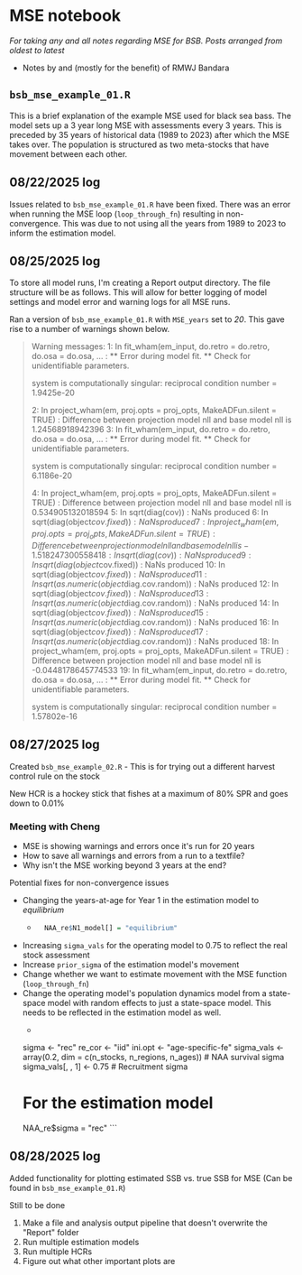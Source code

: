 # MSE notebook

*For taking any and all notes regarding MSE for BSB. Posts arranged from oldest to latest*

- Notes by and (mostly for the benefit) of RMWJ Bandara

## `bsb_mse_example_01.R`

This is a brief explanation of the example MSE used for black sea bass.
The model sets up a 3 year long MSE with assessments every 3 years. This is 
preceded by 35 years of historical data (1989 to 2023) after which the MSE 
takes over. The population is structured as two meta-stocks that have movement 
between each other. 

## 08/22/2025 log

Issues related to `bsb_mse_example_01.R` have been fixed. There was an error when 
running the MSE loop (`loop_through_fn`) resulting in non-convergence. This was due to 
not using all the years from 1989 to 2023 to inform the estimation model. 

## 08/25/2025 log

To store all model runs, I'm creating a Report output directory. The file structure 
will be as follows. This will allow for better logging of model settings and 
model error and warning logs for all MSE runs.

Ran a version of `bsb_mse_example_01.R` with `MSE_years` set to _20_. This gave rise 
to a number of warnings shown below.

>Warning messages:
>1: In fit_wham(em_input, do.retro = do.retro, do.osa = do.osa,  ... : 
>** Error during model fit. **
>Check for unidentifiable parameters.
>
>system is computationally singular: reciprocal condition number = 1.9425e-20
>
>2: In project_wham(em, proj.opts = proj_opts, MakeADFun.silent = TRUE) :
>  Difference between projection model nll and base model nll is 1.24568918942396
>3: In fit_wham(em_input, do.retro = do.retro, do.osa = do.osa,  ... : 
>** Error during model fit. **
>Check for unidentifiable parameters.
>
>system is computationally singular: reciprocal condition number = 6.1186e-20
>
>4: In project_wham(em, proj.opts = proj_opts, MakeADFun.silent = TRUE) :
>  Difference between projection model nll and base model nll is 0.534905132018594
>5: In sqrt(diag(cov)) : NaNs produced
>6: In sqrt(diag(object$cov.fixed)) : NaNs produced
>7: In project_wham(em, proj.opts = proj_opts, MakeADFun.silent = TRUE) :
>  Difference between projection model nll and base model nll is -1.51824730055841
>8: In sqrt(diag(cov)) : NaNs produced
>9: In sqrt(diag(object$cov.fixed)) : NaNs produced
>10: In sqrt(diag(object$cov.fixed)) : NaNs produced
>11: In sqrt(as.numeric(object$diag.cov.random)) : NaNs produced
>12: In sqrt(diag(object$cov.fixed)) : NaNs produced
>13: In sqrt(as.numeric(object$diag.cov.random)) : NaNs produced
>14: In sqrt(diag(object$cov.fixed)) : NaNs produced
>15: In sqrt(as.numeric(object$diag.cov.random)) : NaNs produced
>16: In sqrt(diag(object$cov.fixed)) : NaNs produced
>17: In sqrt(as.numeric(object$diag.cov.random)) : NaNs produced
>18: In project_wham(em, proj.opts = proj_opts, MakeADFun.silent = TRUE) :
>  Difference between projection model nll and base model nll is -0.0448178645774533
>19: In fit_wham(em_input, do.retro = do.retro, do.osa = do.osa,  ... : 
>** Error during model fit. **
>Check for unidentifiable parameters.
>
>system is computationally singular: reciprocal condition number = 1.57802e-16

## 08/27/2025 log

Created `bsb_mse_example_02.R` - This is for trying out a different harvest control rule on the stock

New HCR is a hockey stick that fishes at a maximum of 80% SPR and goes down to 0.01%

### Meeting with Cheng

- MSE is showing warnings and errors once it's run for 20 years
- How to save all warnings and errors from a run to a textfile?
- Why isn't the MSE working beyond 3 years at the end?

Potential fixes for non-convergence issues

- Changing the years-at-age for Year 1 in the estimation model to _equilibrium_
  - ```r
      NAA_re$N1_model[] = "equilibrium"
    ```
- Increasing `sigma_vals` for the operating model to 0.75 to reflect the real stock assessment
- Increase `prior_sigma` of the estimation model's movement 
- Change whether we want to estimate movement with the MSE function (`loop_through_fn`)
- Change the operating model's population dynamics model from a state-space model with random effects to 
just a state-space model. This needs to be reflected in the estimation model as well. 
    - ```r
    sigma <- "rec"
    re_cor <- "iid"
    ini.opt <- "age-specific-fe"
    sigma_vals <- array(0.2, dim = c(n_stocks, n_regions, n_ages)) # NAA survival sigma
    sigma_vals[, , 1] <- 0.75 # Recruitment sigma
    # For the estimation model
    NAA_re$sigma = "rec"
      ```

## 08/28/2025 log

Added functionality for plotting estimated SSB vs. true SSB for MSE (Can be found in 
`bsb_mse_example_01.R`)

Still to be done

1. Make a file and analysis output pipeline that doesn't overwrite the "Report" folder
2. Run multiple estimation models
3. Run multiple HCRs
4. Figure out what other important plots are


